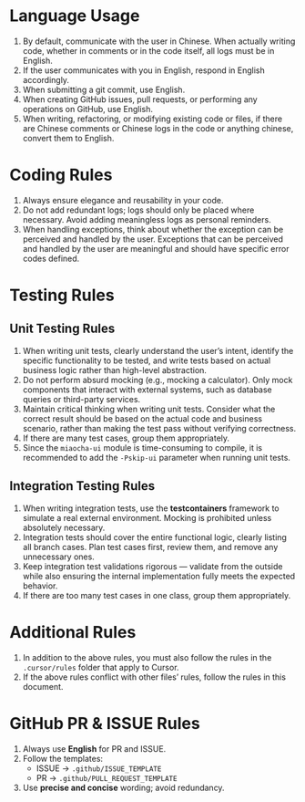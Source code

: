 # Language Usage
1. By default, communicate with the user in Chinese. When actually writing code, whether in comments or in the code itself, all logs must be in English.
2. If the user communicates with you in English, respond in English accordingly.
3. When submitting a git commit, use English.
4. When creating GitHub issues, pull requests, or performing any operations on GitHub, use English.
5. When writing, refactoring, or modifying existing code or files, if there are Chinese comments or Chinese logs in the code or anything chinese, convert them to English.

# Coding Rules
1. Always ensure elegance and reusability in your code.
2. Do not add redundant logs; logs should only be placed where necessary. Avoid adding meaningless logs as personal reminders.
3. When handling exceptions, think about whether the exception can be perceived and handled by the user. Exceptions that can be perceived and handled by the user are meaningful and should have specific error codes defined.

# Testing Rules
## Unit Testing Rules
1. When writing unit tests, clearly understand the user’s intent, identify the specific functionality to be tested, and write tests based on actual business logic rather than high-level abstraction.
2. Do not perform absurd mocking (e.g., mocking a calculator). Only mock components that interact with external systems, such as database queries or third-party services.
3. Maintain critical thinking when writing unit tests. Consider what the correct result should be based on the actual code and business scenario, rather than making the test pass without verifying correctness.
4. If there are many test cases, group them appropriately.
5. Since the `miaocha-ui` module is time-consuming to compile, it is recommended to add the `-Pskip-ui` parameter when running unit tests.

## Integration Testing Rules
1. When writing integration tests, use the **testcontainers** framework to simulate a real external environment. Mocking is prohibited unless absolutely necessary.
2. Integration tests should cover the entire functional logic, clearly listing all branch cases. Plan test cases first, review them, and remove any unnecessary ones.
3. Keep integration test validations rigorous — validate from the outside while also ensuring the internal implementation fully meets the expected behavior.
4. If there are too many test cases in one class, group them appropriately.

# Additional Rules
1. In addition to the above rules, you must also follow the rules in the `.cursor/rules` folder that apply to Cursor.
2. If the above rules conflict with other files’ rules, follow the rules in this document.

# GitHub PR & ISSUE Rules

1. Always use **English** for PR and ISSUE.
2. Follow the templates:
    - ISSUE → `.github/ISSUE_TEMPLATE`
    - PR → `.github/PULL_REQUEST_TEMPLATE`
3. Use **precise and concise** wording; avoid redundancy.
